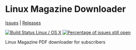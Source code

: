 # Linux Magazine Downloader

[Issues](https://github.com/pbek/lmdownload/issues) |
[Releases](https://github.com/pbek/lmdownload/releases)

[![Build Status Linux / OS X](https://travis-ci.org/pbek/lmdownload.svg?branch=develop)](https://travis-ci.org/pbek/lmdownload)
[![Percentage of issues still open](http://isitmaintained.com/badge/open/pbek/lmdownload.svg)](http://isitmaintained.com/project/pbek/lmdownload "Percentage of issues still open")

Linux Magazine PDF downloader for subscribers